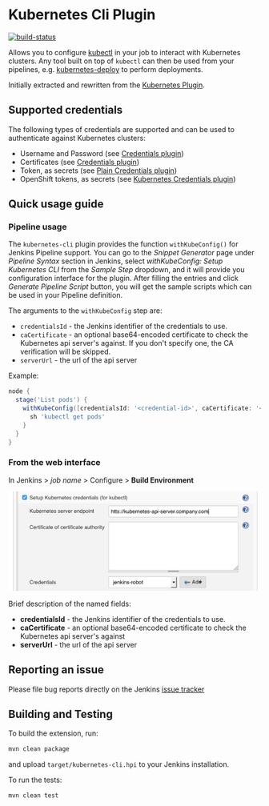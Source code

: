 # Kubernetes Cli Plugin

[![build-status](https://ci.jenkins.io/buildStatus/icon?job=Plugins/kubernetes-cli-plugin/master/)][master-build]

Allows you to configure [kubectl][kubectl] in your job to interact with Kubernetes clusters.
Any tool built on top of `kubectl` can then be used from your pipelines, e.g. [kubernetes-deploy][kubernetes-deploy] to perform deployments.

Initially extracted and rewritten from the [Kubernetes Plugin][kubernetes-plugin].

## Supported credentials
The following types of credentials are supported and can be used to authenticate against Kubernetes clusters:
* Username and Password (see [Credentials plugin][credentials-plugin])
* Certificates (see [Credentials plugin][credentials-plugin])
* Token, as secrets (see [Plain Credentials plugin][plain-credentials-plugin])
* OpenShift tokens, as secrets (see [Kubernetes Credentials plugin][kubernetes-credentials-plugin])

## Quick usage guide

### Pipeline usage
The `kubernetes-cli` plugin provides the function `withKubeConfig()` for Jenkins Pipeline support.
You can go to the *Snippet Generator* page under *Pipeline Syntax* section in Jenkins, select
*withKubeConfig: Setup Kubernetes CLI* from the *Sample Step* dropdown, and it will provide you configuration
interface for the plugin.
After filling the entries and click *Generate Pipeline Script* button, you will get the sample scripts which can be used
in your Pipeline definition.

The arguments to the `withKubeConfig` step are:
* `credentialsId` - the Jenkins identifier of the credentials to use.
* `caCertificate` - an optional base64-encoded certificate to check the Kubernetes api server's against. If you don't specify one, the CA verification will be skipped.
* `serverUrl` - the url of the api server

Example:
```groovy
node {
  stage('List pods') {
    withKubeConfig([credentialsId: '<credential-id>', caCertificate: '<ca-certificate>', serverUrl: '<api-server-address>']) {
      sh 'kubectl get pods'
    }
  }
}
```

### From the web interface
In Jenkins > *job name* > Configure > **Build Environment**

![webui](img/webui.png)


Brief description of the named fields:
* **credentialsId** - the Jenkins identifier of the credentials to use.
* **caCertificate** - an optional base64-encoded certificate to check the Kubernetes api server's against
* **serverUrl** - the url of the api server


## Reporting an issue
Please file bug reports directly on the Jenkins [issue tracker][issue-tracker]


## Building and Testing
To build the extension, run:
```bash
mvn clean package
```
and upload `target/kubernetes-cli.hpi` to your Jenkins installation.

To run the tests:
```bash
mvn clean test
```

[credentials-plugin]:https://github.com/jenkinsci/credentials-plugin
[kubernetes-plugin]:https://github.com/jenkinsci/kubernetes-plugin
[kubernetes-credentials-plugin]:https://github.com/jenkinsci/kubernetes-credentials-plugin
[plain-credentials-plugin]: https://github.com/jenkinsci/plain-credentials-plugin
[kubectl]:https://kubernetes.io/docs/reference/kubectl/overview/
[kubernetes-deploy]:https://github.com/Shopify/kubernetes-deploy
[master-build]: https://ci.jenkins.io/job/Plugins/job/kubernetes-cli-plugin/job/master/
[issue-tracker]: https://issues.jenkins-ci.org/issues/?jql=project%20%3D%20JENKINS%20AND%20status%20in%20(Open%2C%20%22In%20Progress%22%2C%20Reopened%2C%20%22In%20Review%22)%20AND%20component%20%3D%20kubernetes-cli-plugin
